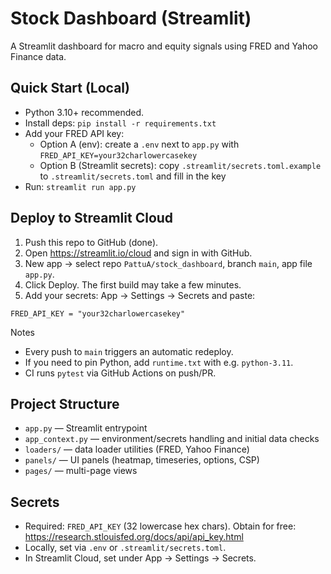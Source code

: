 # Stock Dashboard (Streamlit)

A Streamlit dashboard for macro and equity signals using FRED and Yahoo Finance data.

## Quick Start (Local)
- Python 3.10+ recommended.
- Install deps: `pip install -r requirements.txt`
- Add your FRED API key:
  - Option A (env): create a `.env` next to `app.py` with `FRED_API_KEY=your32charlowercasekey`
  - Option B (Streamlit secrets): copy `.streamlit/secrets.toml.example` to `.streamlit/secrets.toml` and fill in the key
- Run: `streamlit run app.py`

## Deploy to Streamlit Cloud
1) Push this repo to GitHub (done).
2) Open https://streamlit.io/cloud and sign in with GitHub.
3) New app → select repo `PattuA/stock_dashboard`, branch `main`, app file `app.py`.
4) Click Deploy. The first build may take a few minutes.
5) Add your secrets: App → Settings → Secrets and paste:

```
FRED_API_KEY = "your32charlowercasekey"
```

Notes
- Every push to `main` triggers an automatic redeploy.
- If you need to pin Python, add `runtime.txt` with e.g. `python-3.11`.
- CI runs `pytest` via GitHub Actions on push/PR.

## Project Structure
- `app.py` — Streamlit entrypoint
- `app_context.py` — environment/secrets handling and initial data checks
- `loaders/` — data loader utilities (FRED, Yahoo Finance)
- `panels/` — UI panels (heatmap, timeseries, options, CSP)
- `pages/` — multi-page views

## Secrets
- Required: `FRED_API_KEY` (32 lowercase hex chars). Obtain for free:
  https://research.stlouisfed.org/docs/api/api_key.html
- Locally, set via `.env` or `.streamlit/secrets.toml`.
- In Streamlit Cloud, set under App → Settings → Secrets.

